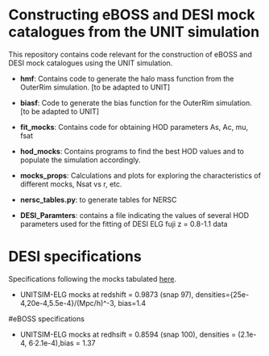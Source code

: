 # Constructing eBOSS and DESI mock catalogues from the UNIT simulation

This repository contains code relevant for the construction of eBOSS and DESI mock catalogues using the UNIT simulation.

* **hmf**: Contains code to generate the halo mass function from the OuterRim simulation. [to be adapted to UNIT]

* **biasf**: Code to generate the bias function for the OuterRim simulation. [to be adapted to UNIT]

* **fit_mocks**: Contains code for obtaining HOD parameters As, Ac, mu, fsat

* **hod_mocks**: Contains programs to find the best HOD values and to populate the simulation accordingly. 

* **mocks_props**: Calculations and plots for exploring the characteristics of different mocks, Nsat vs r, etc.

* **nersc_tables.py**: to generate tables for NERSC 

* **DESI_Paramters**: contains a file indicating the values of several HOD parameters used for the fitting of DESI ELG fuji z = 0.8-1.1 data


# DESI specifications
Specifications following the mocks tabulated [here](https://desi.lbl.gov/trac/wiki/Clustering/MockChallenge/post-recon-BAO/stage2).
* UNITSIM-ELG mocks at redshift = 0.9873 (snap 97), densities={25e-4,20e-4,5.5e-4}/(Mpc/h)^-3, bias=1.4

#eBOSS specifications
* UNITSIM-ELG mocks at redhsift = 0.8594 (snap 100), densities = (2.1e-4, 6·2.1e-4),bias = 1.37

